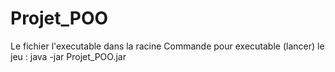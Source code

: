 # Projet_POO
 
Le fichier l'executable dans la racine 
Commande pour executable (lancer) le jeu :      java -jar  Projet_POO.jar 